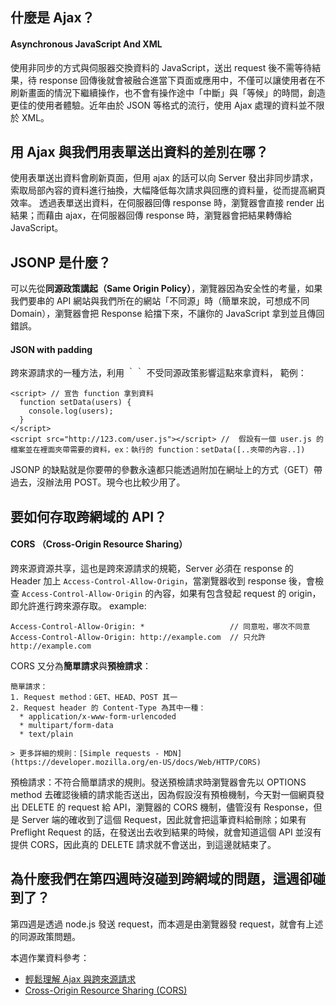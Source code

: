 ## 什麼是 Ajax？
#### Asynchronous JavaScript And XML
使用非同步的方式與伺服器交換資料的 JavaScript，送出 request 後不需等待結果，待 response 回傳後就會被融合進當下頁面或應用中，不僅可以讓使用者在不刷新畫面的情況下繼續操作，也不會有操作途中「中斷」與「等候」的時間，創造更佳的使用者體驗。近年由於 JSON 等格式的流行，使用 Ajax 處理的資料並不限於 XML。

## 用 Ajax 與我們用表單送出資料的差別在哪？
使用表單送出資料會刷新頁面，但用 ajax 的話可以向 Server 發出非同步請求，索取局部內容的資料進行抽換，大幅降低每次請求與回應的資料量，從而提高網頁效率。
透過表單送出資料，在伺服器回傳 response 時，瀏覽器會直接 render 出結果；而藉由 ajax，在伺服器回傳 response 時，瀏覽器會把結果轉傳給 JavaScript。

## JSONP 是什麼？
可以先從**同源政策講起（Same Origin Policy）**，瀏覽器因為安全性的考量，如果我們要串的 API 網站與我們所在的網站「不同源」時（簡單來說，可想成不同 Domain），瀏覽器會把 Response 給擋下來，不讓你的 JavaScript 拿到並且傳回錯誤。

#### JSON with padding
跨來源請求的一種方法，利用 ｀<script src=""></script>｀ 不受同源政策影響這點來拿資料，
範例：
```
<script> // 宣告 function 拿到資料
  function setData(users) {
    console.log(users);
  }
</script>
<script src="http://123.com/user.js"></script> //  假設有一個 user.js 的檔案並在裡面夾帶需要的資料，ex：執行的 function：setData([..夾帶的內容..])
```
JSONP 的缺點就是你要帶的參數永遠都只能透過附加在網址上的方式（GET）帶過去，沒辦法用 POST。現今也比較少用了。

## 要如何存取跨網域的 API？
#### CORS （Cross-Origin Resource Sharing）
跨來源資源共享，這也是跨來源請求的規範，Server 必須在 response 的 Header 加上 `Access-Control-Allow-Origin`，當瀏覽器收到 response 後，會檢查 `Access-Control-Allow-Origin` 的內容，如果有包含發起 request 的 origin，即允許進行跨來源存取。
example:
```
Access-Control-Allow-Origin: *                   // 同意啦，哪次不同意
Access-Control-Allow-Origin: http://example.com  // 只允許 http://example.com
```

CORS 又分為**簡單請求**與**預檢請求**：
```
簡單請求：
1. Request method：GET、HEAD、POST 其一
2. Request header 的 Content-Type 為其中一種：
  * application/x-www-form-urlencoded
  * multipart/form-data
  * text/plain

> 更多詳細的規則：[Simple requests - MDN](https://developer.mozilla.org/en-US/docs/Web/HTTP/CORS)
```
預檢請求：不符合簡單請求的規則。發送預檢請求時瀏覽器會先以 OPTIONS method 去確認後續的請求能否送出，因為假設沒有預檢機制，今天對一個網頁發出 DELETE 的 request 給 API，瀏覽器的 CORS 機制，儘管沒有 Response，但是 Server 端的確收到了這個 Request，因此就會把這筆資料給刪除；如果有 Preflight Request 的話，在發送出去收到結果的時候，就會知道這個 API 並沒有提供 CORS，因此真的 DELETE 請求就不會送出，到這邊就結束了。

## 為什麼我們在第四週時沒碰到跨網域的問題，這週卻碰到了？
第四週是透過 node.js 發送 request，而本週是由瀏覽器發 request，就會有上述的同源政策問題。


本週作業資料參考：
* [輕鬆理解 Ajax 與跨來源請求](https://blog.techbridge.cc/2017/05/20/api-ajax-cors-and-jsonp/)
* [Cross-Origin Resource Sharing (CORS)](https://ithelp.ithome.com.tw/articles/10251693)
